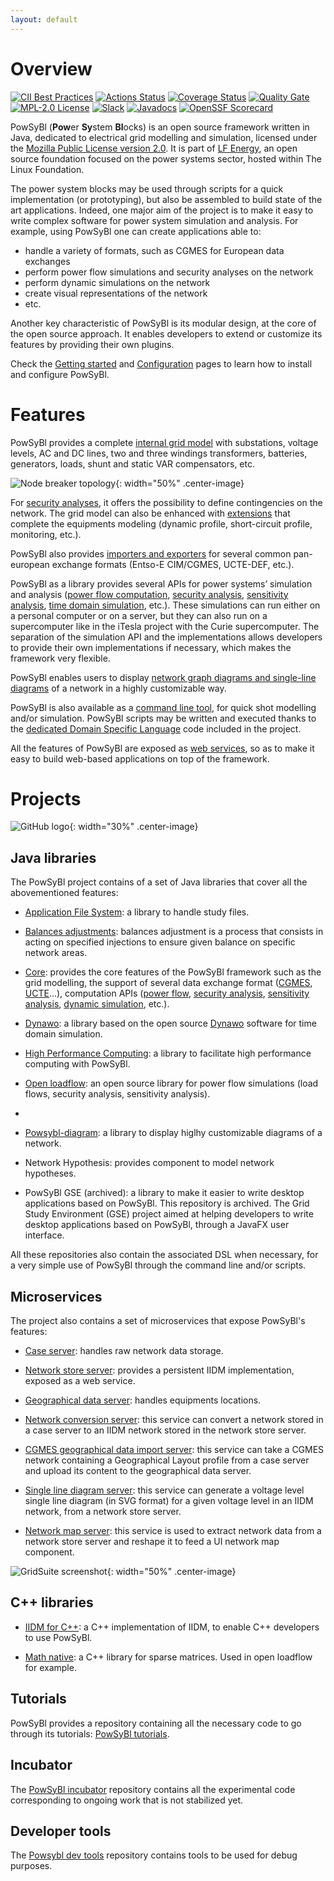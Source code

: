 ```yaml
---
layout: default
---
```


# Overview

[![CII Best Practices](https://bestpractices.coreinfrastructure.org/projects/4795/badge)](https://bestpractices.coreinfrastructure.org/projects/4795)
[![Actions Status](https://github.com/powsybl/powsybl-core/workflows/CI/badge.svg)](https://github.com/powsybl/powsybl-core/actions)
[![Coverage Status](https://sonarcloud.io/api/project_badges/measure?project=com.powsybl%3Apowsybl-core&metric=coverage)](https://sonarcloud.io/component_measures?id=com.powsybl%3Apowsybl-core&metric=coverage)
[![Quality Gate](https://sonarcloud.io/api/project_badges/measure?project=com.powsybl%3Apowsybl-core&metric=alert_status)](https://sonarcloud.io/dashboard?id=com.powsybl%3Apowsybl-core)
[![MPL-2.0 License](https://img.shields.io/badge/license-MPL_2.0-blue.svg)](https://www.mozilla.org/en-US/MPL/2.0/)
[![Slack](https://img.shields.io/badge/slack-powsybl-blueviolet.svg?logo=slack)](https://join.slack.com/t/powsybl/shared_invite/zt-rzvbuzjk-nxi0boim1RKPS5PjieI0rA)
[![Javadocs](https://www.javadoc.io/badge/com.powsybl/powsybl-core.svg?color=blue)](https://www.javadoc.io/doc/com.powsybl/powsybl-core)
[![OpenSSF Scorecard](https://api.securityscorecards.dev/projects/github.com/powsybl/powsybl-core/badge)](https://securityscorecards.dev/viewer/?uri=github.com/powsybl/powsybl-core)

PowSyBl (<b>Pow</b>er <b>Sy</b>stem <b>Bl</b>ocks) is an open source framework written in Java,
dedicated to electrical grid modelling and simulation, licensed under the [Mozilla Public License version 2.0](./license). 
It is part of [LF Energy](https://www.lfenergy.org/), an open source foundation focused on the power systems sector, hosted within The Linux Foundation. 

The power system blocks may be used through scripts for a quick implementation (or prototyping), but also be assembled to build state of the art applications.
Indeed, one major aim of the project is to make it easy to write complex software for power 
system simulation and analysis. For example, using PowSyBl one can create applications able to:
- handle a variety of formats, such as CGMES for European data exchanges
- perform power flow simulations and security analyses on the network
- perform dynamic simulations on the network
- create visual representations of the network
- etc.

Another key characteristic of PowSyBl is its modular design, at the core of the open source approach.
It enables developers to extend or customize its features by providing their own plugins.

Check the [Getting started](../documentation/user) and [Configuration](../documentation/user/configuration) pages to learn how to install and configure PowSyBl.

# Features
PowSyBl provides a complete [internal grid model](../documentation/grid/formats/xiidm.md) 
with substations, voltage levels, AC and DC lines, two and three windings transformers, batteries,
generators, loads, shunt and static VAR compensators, etc. 

![Node breaker topology](img/index/nodeBreakerTopology.svg){: width="50%" .center-image}

For [security analyses](../documentation/simulation/securityanalysis/index.md), it offers the possibility to define contingencies on the network.
The grid model can also be enhanced with [extensions]() that complete the equipments modeling 
(dynamic profile, short-circuit profile, monitoring, etc.). 

PowSyBl also provides [importers and exporters](../documentation/index.html#grid-formats) 
for several common pan-european exchange formats (Entso-E CIM/CGMES, UCTE-DEF, etc.).

PowSyBl as a library provides several APIs for power systems’ simulation and analysis 
([power flow computation](../documentation/simulation/powerflow/index.md), 
[security analysis](../documentation/simulation/securityanalysis/index.md), 
[sensitivity analysis](../documentation/simulation/sensitivity/index.md),
[time domain simulation](../documentation/simulation/timedomain/index.md), etc.). 
These simulations can run either on a personal computer or on a server, but they can 
also run on a supercomputer like in the iTesla project with the Curie supercomputer. 
The separation of the simulation API and the implementations allows developers to 
provide their own implementations if necessary, which makes the framework very flexible.

PowSyBl enables users to display [network graph diagrams and single-line diagrams](https://github.com/powsybl/powsybl-diagram#readme) of a network in a highly customizable way.

PowSyBl is also available as a [command line tool](../documentation/user/itools/index.md), for quick shot modelling and/or simulation.
PowSyBl scripts may be written and executed thanks to the [dedicated Domain Specific Language](../documentation/user/itools/run-script.md) code included in the project.

All the features of PowSyBl are exposed as [web services](../documentation/index.html#microservices), so as to make it easy to build web-based 
applications on top of the framework.

# Projects

![GitHub logo](img/index/github-logo.png){: width="30%" .center-image}

## Java libraries
The PowSyBl project contains of a set of Java libraries that cover all the abovementioned features:

- [Application File System](../documentation/developer/repositories/powsybl-afs.md): a library to handle study files.

- [Balances adjustments](../documentation/developer/repositories/powsybl-balances-adjustment.md): balances adjustment is a process that consists in acting on 
specified injections to ensure given balance on specific network areas.

- [Core](../documentation/developer/repositories/powsybl-core.md): provides the core features of the PowSyBl framework such as the grid modelling, 
the support of several data exchange format ([CGMES](../documentation/grid/formats/cim-cgmes.md), [UCTE](../documentation/grid/formats/ucte-def.md)...), computation APIs ([power flow](../documentation/simulation/powerflow), [security analysis](../documentation/simulation/securityanalysis), [sensitivity analysis](../documentation/simulation/sensitivity), [dynamic simulation](../documentation/simulation/timedomain), etc.).

- [Dynawo](../documentation/developer/repositories/powsybl-dynawo.md): a library based on the open source [Dynawo](https://github.com/dynawo/) software for time domain simulation.

- [High Performance Computing](../documentation/developer/repositories/powsybl-hpc.md): a library to facilitate high performance computing
with PowSyBl.

- [Open loadflow](../documentation/developer/repositories/powsybl-open-loadflow.md): an open source library for power flow simulations (load flows, security analysis, sensitivity analysis).
- 
- [Powsybl-diagram](../documentation/developer/repositories/powsybl-diagram.md): a library to display higlhy customizable diagrams of a network.

- Network Hypothesis: provides component to model network hypotheses.

- PowSyBl GSE (archived): a library to make it easier to 
write desktop applications based on PowSyBl. This repository is archived. The Grid Study Environment (GSE) project
aimed at helping developers to write desktop applications based on PowSyBl, through a JavaFX user interface.

All these repositories also contain the associated DSL when necessary, for a very simple use of PowSyBl through the command line and/or scripts.

## Microservices

The project also contains a set of microservices that expose PowSyBl's features:

- [Case server](../documentation/developer/repositories/powsybl-case.md): handles raw network data storage.

- [Network store server](../documentation/developer/repositories/powsybl-network-store.md): provides a persistent IIDM implementation, exposed as a web service.

- [Geographical data server](../documentation/developer/repositories/powsybl-geo-data.md): handles equipments locations.

- [Network conversion server](../documentation/developer/repositories/powsybl-network-conversion-server.md): 
this service can convert a network stored in a case server to an IIDM network 
stored in the network store server.

- [CGMES geographical data import server](../documentation/developer/repositories/powsybl-cgmes-gl.md): 
this service can take a CGMES network containing a Geographical Layout profile from a case server 
and upload its content to the geographical data server.

- [Single line diagram server](../documentation/developer/repositories/powsybl-single-line-diagram-server.md): 
this service can generate a voltage level single line diagram (in SVG format) for a 
given voltage level in an IIDM network, from a network store server.

- [Network map server](../documentation/developer/repositories/powsybl-network-map-server.md):
this service is used to extract network data from a network store server 
and reshape it to feed a UI network map component.

![GridSuite screenshot](img/index/gridsuite.png){: width="50%" .center-image}

<!--
Loadflow Server

The load flow server is able to run a load flow on a network from 
a network store server and update the state variables.

Network modification server

This is a high level network modification service. It can apply a list of predefined network modifications (switch position, setpoint, tap position, etc) or execute a Groovy script when a more generic and powerful way to modify the network is needed.

### Study server

This is the unique entry point for the front end. This service is responsible for study management (creation, opening, removal) and also exposes all operations from other services needed for the front end.

### Study front-end

Study tool front end developped in React.js.

</li-->

## C++ libraries

- [IIDM for C++](../documentation/developer/repositories/powsybl-iidm4cpp.md): a C++ implementation of IIDM, to enable C++ developers to use PowSyBl. 

- [Math native](../documentation/developer/repositories/powsybl-math-native.md): a C++ library for sparse matrices. Used in open loadflow for example.

## Tutorials
PowSyBl provides a repository containing all the necessary code to go through its tutorials: 
[PowSyBl tutorials](https://github.com/powsybl/powsybl-tutorials).
 
## Incubator

The [PowSyBl incubator](https://github.com/powsybl/powsybl-incubator) repository contains
all the experimental code corresponding to ongoing work that is not stabilized yet.

## Developer tools

The [Powsybl dev tools](https://github.com/powsybl/powsybl-dev-tools) repository contains tools to be used for debug purposes.
